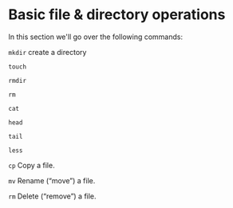 # Basic file & directory operations

In this section we'll go over the following commands:

`mkdir`   create a directory&#x20;

`touch`

`rmdir`

`rm`

`cat`

`head`

`tail`

`less`

`cp` Copy a file.

`mv` Rename (“move”) a file.

`rm` Delete (“remove”) a file.
